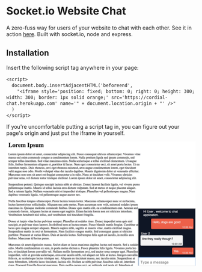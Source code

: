# Socket.io Website Chat

A zero-fuss way for users of your website to chat with each other. See it in action [here](https://karimatthews.github.io/socket-io-chat/). Built with socket.io, node and express.

## Installation

Insert the following script tag anywhere in your page:

```
<script>
  document.body.insertAdjacentHTML('beforeend',
    "<iframe style='position: fixed; bottom: 0; right: 0; height: 300; width: 300; border: 1px solid orange;' src='https://cordial-chat.herokuapp.com' name='" + document.location.origin + "' />"
  )
</script>
```

If you're uncomfortable putting a script tag in, you can figure out your page's origin and just put the iframe in yourself.

![Screenshot](static/screenshot.png)
